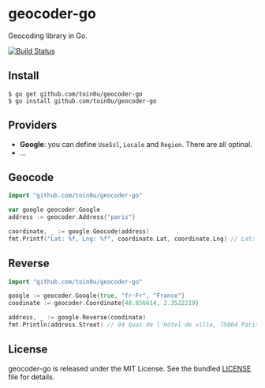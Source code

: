geocoder-go
===========

Geocoding library in Go.

[![Build Status](https://api.travis-ci.org/toin0u/geocoder-go.svg)](http://travis-ci.org/toin0u/geocoder-go)

Install
-------

    $ go get github.com/toin0u/geocoder-go
    $ go install github.com/toin0u/geocoder-go

Providers
---------

- **Google**: you can define `UseSsl`, `Locale` and `Region`. There are all optinal.
- ...

Geocode
-------

``` go
import "github.com/toin0u/geocoder-go"

var google geocoder.Google
address := geocoder.Address{"paris"}

coordinate, _ := google.Geocode(address)
fmt.Printf("Lat: %f, Lng: %f", coordinate.Lat, coordinate.Lng) // Lat: 48.856614, Lng: 2.352222
```

Reverse
-------

``` go
import "github.com/toin0u/geocoder-go"

google := geocoder.Google{true, "fr-Fr", "France"}
coodinate := geocoder.Coordinate{48.856614, 2.3522219}

address, _ := google.Reverse(coodinate)
fmt.Println(address.Street) // 94 Quai de l'Hôtel de ville, 75004 Paris, France
```

License
-------

geocoder-go is released under the MIT License. See the bundled
[LICENSE](https://github.com/toin0u/geocoder-go/blob/master/LICENSE) file for details.
